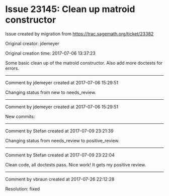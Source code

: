 # Issue 23145: Clean up matroid constructor

Issue created by migration from https://trac.sagemath.org/ticket/23382

Original creator: jdemeyer

Original creation time: 2017-07-06 13:37:23

Some basic clean up of the matroid constructor. Also add more doctests for errors.


---

Comment by jdemeyer created at 2017-07-06 15:29:51

Changing status from new to needs_review.


---

Comment by jdemeyer created at 2017-07-06 15:29:51

New commits:


---

Comment by Stefan created at 2017-07-09 23:21:39

Changing status from needs_review to positive_review.


---

Comment by Stefan created at 2017-07-09 23:22:04

Clean code, all doctests pass. Nice work! It gets my positive review.


---

Comment by vbraun created at 2017-07-26 22:12:28

Resolution: fixed
